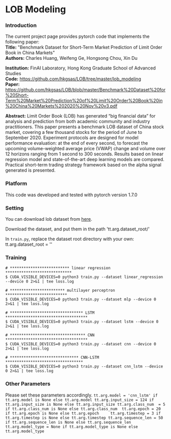 # LOB Modeling

### Introduction

The current project page provides pytorch code that implements the following paper:   
**Title:**      "Benchmark Dataset for Short-Term Market Prediction of Limit Order Book in China Markets"    
**Authors:**     Charles Huang, Weifeng Ge, Hongsong Chou, Xin Du

**Institution:** FinAI Laboratory, Hong Kong Graduate School of Advanced Studies     
**Code:**        https://github.com/hkgsas/LOB/tree/master/lob_modeling  
**Paper:**       https://github.com/hkgsas/LOB/blob/master/Benchmark%20Dataset%20for%20Short-Term%20Market%20Prediction%20of%20Limit%20Order%20Book%20in%20China%20Markets%202020%20Nov%20v3.pdf

**Abstract:**
Limit Order Book (LOB) has generated “big financial data” for analysis and prediction from both academic community and industry practitioners.  This paper presents a benchmark LOB dataset of China stock market, covering a few thousand stocks for the period of June to September 2020.  Experiment protocols are designed for model performance evaluation: at the end of every second, to forecast the upcoming volume-weighted average price (VWAP) change and volume over 12 horizons ranging from 1 second to 300 seconds. Results based on linear regression model and state-of-the-art deep learning models are compared. Practical short-term trading strategy framework based on the alpha signal generated is presented. 

### Platform
This code was developed and tested with pytorch version 1.7.0

### Setting

You can download lob dataset from [here](https://github.com/hkgsas/LOB).

Download the dataset, and put them in the path 
'tt.arg.dataset_root/'

In ```train.py```, replace the dataset root directory with your own:
tt.arg.dataset_root = ''



### Training

```
# ************************** linear regression *****************************
$ CUDA_VISIBLE_DEVICES=0 python3 train.py --dataset linear_regression --device 0 2>&1 | tee loss.log

# ************************ multilayer perceptron ***************************
$ CUDA_VISIBLE_DEVICES=0 python3 train.py --dataset mlp --device 0 2>&1 | tee loss.log

# ******************************** LSTM ************************************
$ CUDA_VISIBLE_DEVICES=0 python3 train.py --dataset lstm --device 0 2>&1 | tee loss.log

# ********************************* CNN ************************************
$ CUDA_VISIBLE_DEVICES=0 python3 train.py --dataset cnn --device 0 2>&1 | tee loss.log

# ****************************** CNN-LSTM **********************************
$ CUDA_VISIBLE_DEVICES=0 python3 train.py --dataset cnn_lstm --device 0 2>&1 | tee loss.log

```

### Other Parameters
Please set these parameters accordingly.
    ```
    tt.arg.model = 'cnn_lstm' if tt.arg.model is None else tt.arg.model
    tt.arg.input_size = 124 if tt.arg.input_size is None else tt.arg.input_size
    tt.arg.class_num  = 5 if tt.arg.class_num is None else tt.arg.class_num 
    tt.arg.epoch = 20 if tt.arg.epoch is None else tt.arg.epoch    
    tt.arg.timestep = 3 if tt.arg.timestep is None else tt.arg.timestep
    tt.arg.sequence_len = 50 if tt.arg.sequence_len is None else tt.arg.sequence_len
    tt.arg.model_type = None if tt.arg.model_type is None else tt.arg.model_type
    ```
